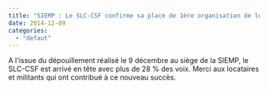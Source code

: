 ```yaml
---
title: "SIEMP : Le SLC-CSF confirme sa place de 1ère organisation de locataires !"
date: 2014-12-09
categories: 
  - "defaut"
---
```


A l'issue du dépouillement réalisé le 9 décembre au siège de la SIEMP, le SLC-CSF est arrivé en tête avec plus de 28 % des voix. Merci aux locataires et militants qui ont contribué à ce nouveau succès.
